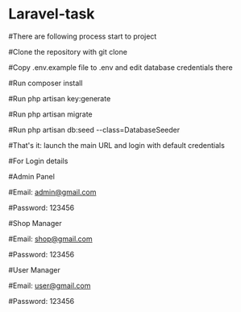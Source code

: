 # Laravel-task



#There are following process start to project

#Clone the repository with git clone

#Copy .env.example file to .env and edit database credentials there

#Run composer install

#Run php artisan key:generate

#Run php artisan migrate

#Run php artisan db:seed --class=DatabaseSeeder

#That's it: launch the main URL and login with default credentials

#For Login details

#Admin Panel

#Email: admin@gmail.com

#Password: 123456

#Shop Manager

#Email: shop@gmail.com

#Password: 123456

#User Manager

#Email: user@gmail.com

#Password: 123456
